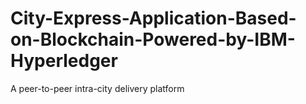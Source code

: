 # City-Express-Application-Based-on-Blockchain-Powered-by-IBM-Hyperledger
A peer-to-peer intra-city delivery platform
